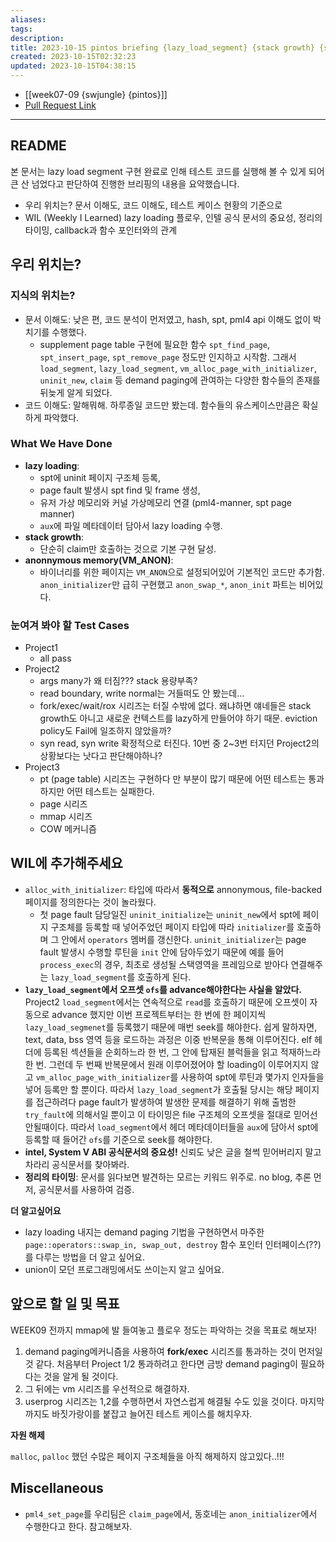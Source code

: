 ```yaml
---
aliases: 
tags: 
description:
title: 2023-10-15 pintos briefing {lazy_load_segment} {stack growth} {swjungle}
created: 2023-10-15T02:32:23
updated: 2023-10-15T04:38:15
---
```

- [[week07-09 {swjungle} {pintos}]]
- [Pull Request Link]()
___

## README

본 문서는 lazy load segment 구현 완료로 인해 테스트 코드를 실행해 볼 수 있게 되어 큰 산 넘었다고 판단하여 진행한 브리핑의 내용을 요약했습니다.

- 우리 위치는? 문서 이해도, 코드 이해도, 테스트 케이스 현황의 기준으로
- WIL (Weekly I Learned) lazy loading 플로우, 인텔 공식 문서의 중요성, 정리의 타이밍, callback과 함수 포인터와의 관계

## 우리 위치는?

### 지식의 위치는?

- 문서 이해도: 낮은 편, 코드 분석이 먼저였고, hash, spt, pml4 api 이해도 없이 박치기를 수행했다.
	- supplement page table 구현에 필요한 함수 `spt_find_page`, `spt_insert_page`, `spt_remove_page` 정도만 인지하고 시작함. 그래서 `load_segment`, `lazy_load_segment`, `vm_alloc_page_with_initializer`, `uninit_new`, `claim` 등 demand paging에 관여하는 다양한 함수들의 존재를 뒤늦게 알게 되었다.
- 코드 이해도: 말해뭐해. 하루종일 코드만 봤는데. 함수들의 유스케이스만큼은 확실하게 파악했다.

### What We Have Done

- **lazy loading**: 
	- spt에 uninit 페이지 구조체 등록, 
	- page fault 발생시 spt find 및 frame 생성, 
	- 유저 가상 메모리와 커널 가상메모리 연결 (pml4-manner, spt page manner)
	- `aux`에 파일 메타데이터 담아서 lazy loading 수행.
- **stack growth**: 
	- 단순히 claim만 호출하는 것으로 기본 구현 달성.
- **anonnymous memory(VM_ANON)**:
	- 바이너리를 위한 페이지는 `VM_ANON`으로 설정되어있어 기본적인 코드만 추가함. `anon_initializer`만 급히 구현했고 `anon_swap_*`, `anon_init` 파트는 비어있다.

### 눈여겨 봐야 할 Test Cases

- Project1
	- all pass
- Project2
	- args many가 왜 터짐??? stack 용량부족?
	- read boundary, write normal는 거들떠도 안 봤는데...
	- fork/exec/wait/rox 시리즈는 터질 수밖에 없다. 왜냐하면 얘네들은 stack growth도 아니고 새로운 컨텍스트를 lazy하게 만들어야 하기 때문. eviction policy도 Fail에 일조하지 않았을까?
	- syn read, syn write 확정적으로 터진다. 10번 중 2~3번 터지던 Project2의 상황보다는 낫다고 판단해야하나?
- Project3
	- pt (page table) 시리즈는 구현하다 만 부분이 많기 때문에 어떤 테스트는 통과하지만 어떤 테스트는 실패한다.
	- page 시리즈
	- mmap 시리즈
	- COW 메커니즘

## WIL에 추가해주세요

- `alloc_with_initializer`: 타입에 따라서 **동적으로** annonymous, file-backed 페이지를 정의한다는 것이 놀라웠다.
	- 첫 page fault 담당일진 `uninit_initialize`는 `uninit_new`에서 spt에 페이지 구조체를 등록할 때 넣어주었던 페이지 타입에 따라 `initializer`를 호출하며 그 안에서 `operators` 멤버를 갱신한다. `uninit_initializer`는 page fault 발생시 수행할 루틴을 `init` 안에 담아두었기 때문에 예를 들어 `process_exec`의 경우, 최초로 생성될 스택영역을 프레임으로 받아다 연결해주는 `lazy_load_segment`를 호출하게 된다.
- **`lazy_load_segment`에서 오프셋 `ofs`를 advance해야한다는 사실을 알았다.** Project2 `load_segment`에서는 연속적으로 `read`를 호출하기 때문에 오프셋이 자동으로 advance 했지만 이번 프로젝트부터는 한 번에 한 페이지씩 `lazy_load_segmenet`를 등록했기 때문에 매번 seek를 해야한다. 쉽게 말하자면, text, data, bss 영역 등을 로드하는 과정은 이중 반복문을 통해 이루어진다. elf 헤더에 등록된 섹션들을 순회하느라 한 번, 그 안에 탑재된 블럭들을 읽고 적재하느라 한 번. 그런데 두 번째 반복문에서 원래 이루어졌어야 할 loading이 이루어지지 않고 `vm_alloc_page_with_initializer`를 사용하여 spt에 루틴과 몇가지 인자들을 넣어 등록만 할 뿐이다. 따라서 `lazy_load_segment`가 호출될 당시는 해당 페이지를 접근하려다 page fault가 발생하여 발생한 문제를 해결하기 위해 출범한 `try_fault`에 의해서일 뿐이고 이 타이밍은 file 구조체의 오프셋을 절대로 믿어선 안될때이다. 따라서 `load_segment`에서 헤더 메타데이터들을 `aux`에 담아서 spt에 등록할 때 들어간 `ofs`를 기준으로 seek를 해야한다.
- **intel, System V ABI 공식문서의 중요성!** 신뢰도 낮은 글을 철썩 믿어버리지 말고 차라리 공식문서를 찾아봐라.
- **정리의 타이밍**: 문서를 읽다보면 발견하는 모르는 키워드 위주로. no blog, 추론 먼저, 공식문서를 사용하여 검증.

**더 알고싶어요**

- lazy loading 내지는 demand paging 기법을 구현하면서 마주한 `page::operators::swap_in, swap_out, destroy` 함수 포인터 인터페이스(??)를 다루는 방법을 더 알고 싶어요.
- union이 모던 프로그래밍에서도 쓰이는지 알고 싶어요.

## 앞으로 할 일 및 목표

WEEK09 전까지 mmap에 발 들여놓고 플로우 정도는 파악하는 것을 목표로 해보자!

1. demand paging메커니즘을 사용하여 **fork/exec** 시리즈를 통과하는 것이 먼저일 것 같다. 처음부터 Project 1/2 통과하려고 한다면 금방 demand paging이 필요하다는 것을 알게 될 것이다.
2. 그 뒤에는 vm 시리즈를 우선적으로 해결하자.
3. userprog 시리즈는 1,2를 수행하면서 자연스럽게 해결될 수도 있을 것이다. 마지막까지도 바짓가랑이를 붙잡고 늘어진 테스트 케이스를 해치우자.

**자원 해제**

`malloc`, `palloc` 했던 수많은 페이지 구조체들을 아직 해제하지 않고있다..!!! 

## Miscellaneous

- `pml4_set_page`를 우리팀은 `claim_page`에서, 동호네는 `anon_initializer`에서 수행한다고 한다. 참고해보자.
